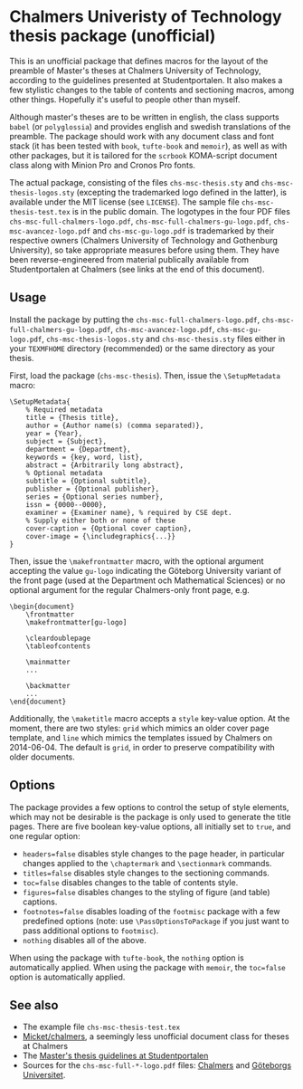 # Chalmers Univeristy of Technology thesis package (unofficial)

This is an unofficial package that defines macros for the layout of the preamble of Master's theses at Chalmers University of Technology, according to the guidelines presented at Studentportalen. It also makes a few stylistic changes to the table of contents and sectioning macros, among other things. Hopefully it's useful to people other than myself.

Although master's theses are to be written in english, the class supports `babel` (or `polyglossia`) and provides english and swedish translations of the preamble. The package should work with any document class and font stack (it has been tested with `book`, `tufte-book` and `memoir`), as well as with other packages, but it is tailored for the `scrbook` KOMA-script document class along with Minion Pro and Cronos Pro fonts.

The actual package, consisting of the files `chs-msc-thesis.sty` and `chs-msc-thesis-logos.sty` (excepting the trademarked logo defined in the latter), is available under the MIT license (see `LICENSE`). The sample file `chs-msc-thesis-test.tex` is in the public domain. The logotypes in the four PDF files `chs-msc-full-chalmers-logo.pdf`, `chs-msc-full-chalmers-gu-logo.pdf`, `chs-msc-avancez-logo.pdf` and `chs-msc-gu-logo.pdf` is trademarked by their respective owners (Chalmers University of Technology and Gothenburg University), so take appropriate measures before using them. They have been reverse-engineered from material publically available from Studentportalen at Chalmers (see links at the end of this document).

## Usage

Install the package by putting the `chs-msc-full-chalmers-logo.pdf`, `chs-msc-full-chalmers-gu-logo.pdf`, `chs-msc-avancez-logo.pdf`, `chs-msc-gu-logo.pdf`, `chs-msc-thesis-logos.sty` and `chs-msc-thesis.sty` files either in your `TEXMFHOME` directory (recommended) or the same directory as your thesis.

First, load the package (`chs-msc-thesis`).
Then, issue the `\SetupMetadata` macro:

```
\SetupMetadata{
	% Required metadata
	title = {Thesis title},
	author = {Author name(s) (comma separated)},
	year = {Year},
	subject = {Subject},
	department = {Department},
	keywords = {key, word, list},
	abstract = {Arbitrarily long abstract},
	% Optional metadata
	subtitle = {Optional subtitle},
	publisher = {Optional publisher},
	series = {Optional series number},
	issn = {0000--0000},
	examiner = {Examiner name}, % required by CSE dept.
	% Supply either both or none of these
	cover-caption = {Optional cover caption},
	cover-image = {\includegraphics{...}}
}
```

Then, issue the `\makefrontmatter` macro, with the optional argument accepting the value `gu-logo` indicating the Göteborg University variant of the front page (used at the Department och Mathematical Sciences) or no optional argument for the regular Chalmers-only front page, e.g.

```
\begin{document}
	\frontmatter
	\makefrontmatter[gu-logo]

	\cleardoublepage
	\tableofcontents

	\mainmatter
	...

	\backmatter
	...
\end{document}
```

Additionally, the `\maketitle` macro accepts a `style` key-value option. At the moment, there are two styles: `grid` which mimics an older cover page template, and `line` which mimics the templates issued by Chalmers on 2014-06-04. The default is `grid`, in order to preserve compatibility with older documents.

## Options

The package provides a few options to control the setup of style elements, which may not be desirable is the package is only used to generate the title pages. There are five boolean key-value options, all initially set to `true`, and one regular option:

* `headers=false` disables style changes to the page header, in particular changes applied to the `\chaptermark` and `\sectionmark` commands.
* `titles=false` disables style changes to the sectioning commands.
* `toc=false` disables changes to the table of contents style.
* `figures=false` disables changes to the styling of figure (and table) captions.
* `footnotes=false` disables loading of the `footmisc` package with a few predefined options (note: use `\PassOptionsToPackage` if you just want to pass additional options to `footmisc`).
* `nothing` disables all of the above.

When using the package with `tufte-book`, the `nothing` option is automatically applied. When using the package with `memoir`, the `toc=false` option is automatically applied.

## See also

* The example file `chs-msc-thesis-test.tex`
* [Micket/chalmers](https://github.com/Micket/chalmers), a seemingly less unofficial document class for theses at Chalmers
* The [Master's thesis guidelines at Studentportalen](https://student.portal.chalmers.se/en/chalmersstudies/masters-thesis/Pages/design-and-publish-masters-thesis.aspx)
* Sources for the `chs-msc-full-*-logo.pdf` files: [Chalmers](http://www.chalmers.se/sv/om-chalmers/profil-och-identitet/sidor/logotyp.aspx) and [Göteborgs Universitet](http://bildbank.gu.se/logotyperochmallar/).
